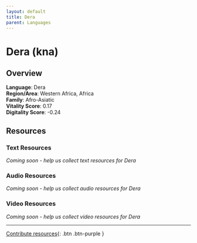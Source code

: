 ```yaml
---
layout: default
title: Dera
parent: Languages
---
```


# Dera (kna)

## Overview

**Language**: Dera  
**Region/Area**: Western Africa, Africa  
**Family**: Afro-Asiatic  
**Vitality Score**: 0.17  
**Digitality Score**: -0.24  

## Resources

### Text Resources
*Coming soon - help us collect text resources for Dera*

### Audio Resources
*Coming soon - help us collect audio resources for Dera*

### Video Resources
*Coming soon - help us collect video resources for Dera*

---

[Contribute resources](https://fairtrain.github.io/){: .btn .btn-purple }
